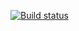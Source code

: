 [![Build status](https://ci.appveyor.com/api/projects/status/ldtkvjv7udwc94g5/branch/master?svg=true)](https://ci.appveyor.com/project/Kristuut/delivery-card/branch/master)
